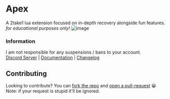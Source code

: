 # Apex
A 2take1 lua extension focused on in-depth recovery alongside fun features. \
*for educational purposes only!*
![image](https://i.imgur.com/xb4h4XF.png)

### Information
I am not responsible for any suspensions / bans to your account. \
[Discord Server](https://discord.gg/jWJMPNbWD8) 
 | 
[Documentation](https://github.com/Unknxwn007/Apex/wiki) 
 | 
[Changelog](https://github.com/Unknxwn007/Apex/blob/main/changelog.md)

## Contributing
Looking to contribute? You can [fork the repo](https://github.com/Unknxwn007/Apex/fork) and [open a pull-request](https://github.com/Unknxwn007/Apex/pulls) 😀 \
Note: if your request is stupid it'll be ignored.
